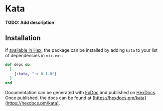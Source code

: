 # Kata

**TODO: Add description**

## Installation

If [available in Hex](https://hex.pm/docs/publish), the package can be installed
by adding `kata` to your list of dependencies in `mix.exs`:

```elixir
def deps do
  [
    {:kata, "~> 0.1.0"}
  ]
end
```

Documentation can be generated with [ExDoc](https://github.com/elixir-lang/ex_doc)
and published on [HexDocs](https://hexdocs.pm). Once published, the docs can
be found at [https://hexdocs.pm/kata](https://hexdocs.pm/kata).

